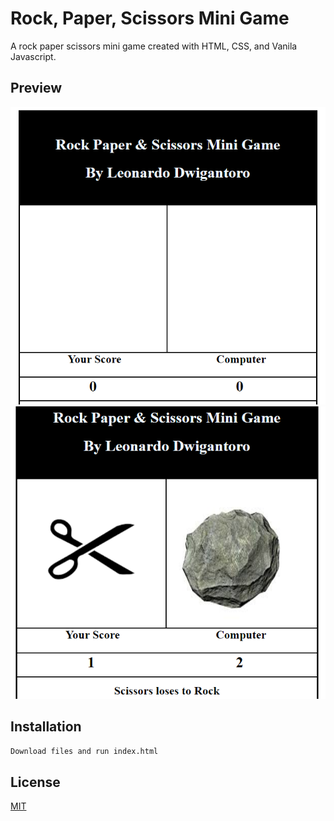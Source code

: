 # Rock, Paper, Scissors Mini Game

 A rock paper scissors mini game created with HTML, CSS, and Vanila Javascript.

## Preview

![preview-img](images/preview1.PNG)
![preview-img](images/preview2.PNG)

## Installation

```bash
Download files and run index.html
```

## License
[MIT](https://choosealicense.com/licenses/mit/)